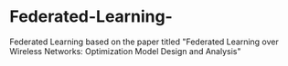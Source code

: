 # Federated-Learning-
Federated Learning  based on the paper titled "Federated Learning over Wireless Networks: Optimization Model Design and Analysis"
